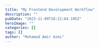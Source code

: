 ```yaml
---
title: "My Frontend Development Workflow"
description: ""
pubDate: "2023-11-09T18:21:04.195Z"
heroImage: ""
categories: []
tags: []
author: "Muhamad Amir Azmi"
---
```

